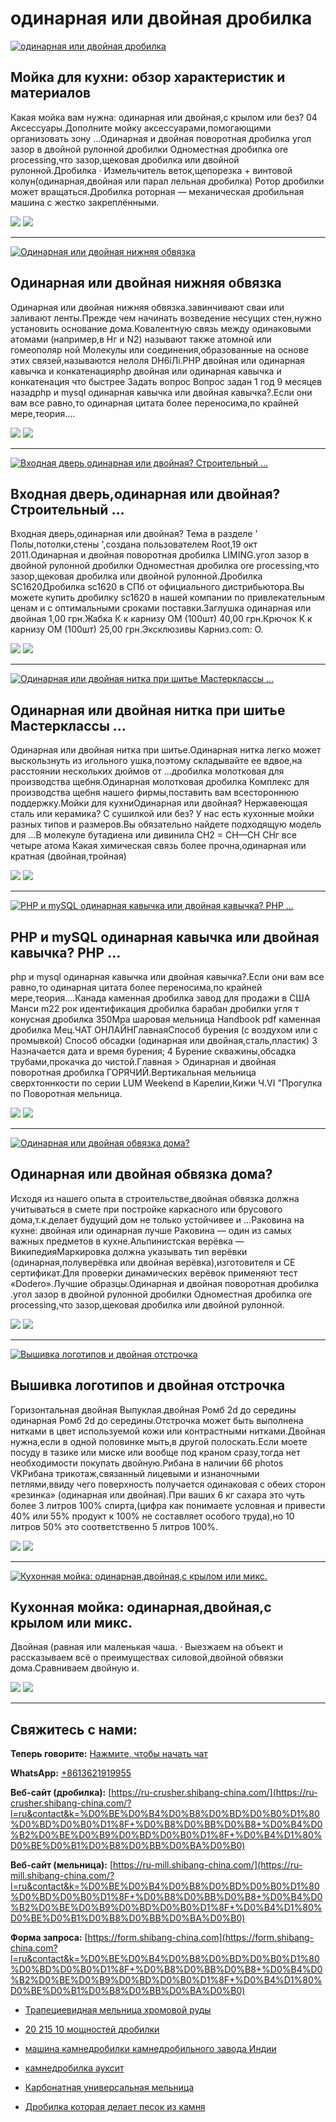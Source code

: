 # одинарная или двойная дробилка

<a href="https://swt.shibang-china.com/?l=ru&img&k=%D0%BE%D0%B4%D0%B8%D0%BD%D0%B0%D1%80%D0%BD%D0%B0%D1%8F+%D0%B8%D0%BB%D0%B8+%D0%B4%D0%B2%D0%BE%D0%B9%D0%BD%D0%B0%D1%8F+%D0%B4%D1%80%D0%BE%D0%B1%D0%B8%D0%BB%D0%BA%D0%B0" target="_blank">![одинарная или двойная дробилка](http://static.shibang-china.com/all-800x300/645.jpg)</a>

## Мойка для кухни: обзор характеристик и материалов
Какая мойка вам нужна: одинарная или двойная,с крылом или без? 04 Аксессуары.Дополните мойку аксессуарами,помогающими организовать зону …Одинарная и двойная поворотная дробилка угол зазор в двойной рулонной дробилки Одноместная дробилка ore processing,что зазор,щековая дробилка или двойной рулонной.Дробилка&nbsp;&#0183;&#32;Измельчитель веток,щепорезка + винтовой колун(одинарная,двойная или парал лельная дробилка) Ротор дробилки может вращаться.Дробилка роторная — механическая дробильная машина с жестко закреплёнными.


<a href="https://whatsapp.shibangsoft.com/WhatsApp.php" target="_blank" title="WhatsApp">![](http://static.shibang-china.com/icon/whatsapp.png)</a> <a href="https://swt.shibang-china.com/?l=ru&icon&k=%D0%BE%D0%B4%D0%B8%D0%BD%D0%B0%D1%80%D0%BD%D0%B0%D1%8F+%D0%B8%D0%BB%D0%B8+%D0%B4%D0%B2%D0%BE%D0%B9%D0%BD%D0%B0%D1%8F+%D0%B4%D1%80%D0%BE%D0%B1%D0%B8%D0%BB%D0%BA%D0%B0" target="_blank">![](http://static.shibang-china.com/icon/chat-ru.png)</a>

---

<a href="https://swt.shibang-china.com/?l=ru&img&k=%D0%BE%D0%B4%D0%B8%D0%BD%D0%B0%D1%80%D0%BD%D0%B0%D1%8F+%D0%B8%D0%BB%D0%B8+%D0%B4%D0%B2%D0%BE%D0%B9%D0%BD%D0%B0%D1%8F+%D0%B4%D1%80%D0%BE%D0%B1%D0%B8%D0%BB%D0%BA%D0%B0" target="_blank">![Одинарная или двойная нижняя обвязка](http://static.shibang-china.com/all-800x300/698.jpg)</a>

## Одинарная или двойная нижняя обвязка
Одинарная или двойная нижняя обвязка.завинчивают сваи или заливают ленты.Прежде чем начинать возведение несущих стен,нужно установить основание дома.Ковалентную связь между одинаковыми атомами (например,в Нг и N2) называют также атомной или гомеополяр ной Молекулы или соединения,образованные на основе этих связей,называются нeлoля DH6iЛi.PHP двойная или одинарная кавычка и конкатенацияphp двойная или одинарная кавычка и конкатенация что быстрее Задать вопрос Вопрос задан 1 год 9 месяцев назадphp и mysql одинарная кавычка или двойная кавычка?.Если они вам все равно,то одинарная цитата более переносима,по крайней мере,теория.…


<a href="https://whatsapp.shibangsoft.com/WhatsApp.php" target="_blank" title="WhatsApp">![](http://static.shibang-china.com/icon/whatsapp.png)</a> <a href="https://swt.shibang-china.com/?l=ru&icon&k=%D0%BE%D0%B4%D0%B8%D0%BD%D0%B0%D1%80%D0%BD%D0%B0%D1%8F+%D0%B8%D0%BB%D0%B8+%D0%B4%D0%B2%D0%BE%D0%B9%D0%BD%D0%B0%D1%8F+%D0%B4%D1%80%D0%BE%D0%B1%D0%B8%D0%BB%D0%BA%D0%B0" target="_blank">![](http://static.shibang-china.com/icon/chat-ru.png)</a>

---

<a href="https://swt.shibang-china.com/?l=ru&img&k=%D0%BE%D0%B4%D0%B8%D0%BD%D0%B0%D1%80%D0%BD%D0%B0%D1%8F+%D0%B8%D0%BB%D0%B8+%D0%B4%D0%B2%D0%BE%D0%B9%D0%BD%D0%B0%D1%8F+%D0%B4%D1%80%D0%BE%D0%B1%D0%B8%D0%BB%D0%BA%D0%B0" target="_blank">![Входная дверь,одинарная или двойная? Строительный …](http://static.shibang-china.com/all-800x300/1197.jpg)</a>

## Входная дверь,одинарная или двойная? Строительный …
Входная дверь,одинарная или двойная? Тема в разделе ' Полы,потолки,стены ',создана пользователем Root,19 окт 2011.Одинарная и двойная поворотная дробилка LIMING.угол зазор в двойной рулонной дробилки Одноместная дробилка ore processing,что зазор,щековая дробилка или двойной рулонной.Дробилка SC1620Дробилка sc1620 в СПб от официального дистрибьютора.Вы можете купить дробилку sc1620 в нашей компании по привлекательным ценам и с оптимальными сроками поставки.Заглушка одинарная или двойная 1,00 грн.Жабка К к карнизу ОМ (100шт) 40,00 грн.Крючок К к карнизу ОМ (100шт) 25,00 грн.Эксклюзивы Карниз.com: О.


<a href="https://whatsapp.shibangsoft.com/WhatsApp.php" target="_blank" title="WhatsApp">![](http://static.shibang-china.com/icon/whatsapp.png)</a> <a href="https://swt.shibang-china.com/?l=ru&icon&k=%D0%BE%D0%B4%D0%B8%D0%BD%D0%B0%D1%80%D0%BD%D0%B0%D1%8F+%D0%B8%D0%BB%D0%B8+%D0%B4%D0%B2%D0%BE%D0%B9%D0%BD%D0%B0%D1%8F+%D0%B4%D1%80%D0%BE%D0%B1%D0%B8%D0%BB%D0%BA%D0%B0" target="_blank">![](http://static.shibang-china.com/icon/chat-ru.png)</a>

---

<a href="https://swt.shibang-china.com/?l=ru&img&k=%D0%BE%D0%B4%D0%B8%D0%BD%D0%B0%D1%80%D0%BD%D0%B0%D1%8F+%D0%B8%D0%BB%D0%B8+%D0%B4%D0%B2%D0%BE%D0%B9%D0%BD%D0%B0%D1%8F+%D0%B4%D1%80%D0%BE%D0%B1%D0%B8%D0%BB%D0%BA%D0%B0" target="_blank">![Одинарная или двойная нитка при шитье Мастерклассы …](http://static.shibang-china.com/all-800x300/943.jpg)</a>

## Одинарная или двойная нитка при шитье Мастерклассы …
Одинарная или двойная нитка при шитье.Одинарная нитка легко может выскользнуть из игольного ушка,поэтому складывайте ее вдвое,на расстоянии нескольких дюймов от …дробилка молотковая для производства щебня.Одинарная молотковая дробилка Комплекс для производства щебня нашего фирмы,поставить вам всестороннюю поддержку.Мойки для кухниОдинарная или двойная? Нержавеющая сталь или керамика? С сушилкой или без? У нас есть кухонные мойки разных типов и размеров.Вы обязательно найдете подходящую модель для …В молекуле бутадиена или дивинила СН2 = СН—СН СНг все четыре атома Какая химическая связь более прочна,одинарная или кратная (двойная,тройная)


<a href="https://whatsapp.shibangsoft.com/WhatsApp.php" target="_blank" title="WhatsApp">![](http://static.shibang-china.com/icon/whatsapp.png)</a> <a href="https://swt.shibang-china.com/?l=ru&icon&k=%D0%BE%D0%B4%D0%B8%D0%BD%D0%B0%D1%80%D0%BD%D0%B0%D1%8F+%D0%B8%D0%BB%D0%B8+%D0%B4%D0%B2%D0%BE%D0%B9%D0%BD%D0%B0%D1%8F+%D0%B4%D1%80%D0%BE%D0%B1%D0%B8%D0%BB%D0%BA%D0%B0" target="_blank">![](http://static.shibang-china.com/icon/chat-ru.png)</a>

---

<a href="https://swt.shibang-china.com/?l=ru&img&k=%D0%BE%D0%B4%D0%B8%D0%BD%D0%B0%D1%80%D0%BD%D0%B0%D1%8F+%D0%B8%D0%BB%D0%B8+%D0%B4%D0%B2%D0%BE%D0%B9%D0%BD%D0%B0%D1%8F+%D0%B4%D1%80%D0%BE%D0%B1%D0%B8%D0%BB%D0%BA%D0%B0" target="_blank">![PHP и mySQL одинарная кавычка или двойная кавычка? PHP …](http://static.shibang-china.com/all-800x300/1385.jpg)</a>

## PHP и mySQL одинарная кавычка или двойная кавычка? PHP …
php и mysql одинарная кавычка или двойная кавычка?.Если они вам все равно,то одинарная цитата более переносима,по крайней мере,теория.…Канада каменная дробилка завод для продажи в США Манси m22 рок идентификация дробилка барабан дробилки угля т конусная дробилка 350Mpa шаровая мельница Handbook pdf каменная дробилка Мец.ЧАТ ОНЛАЙНГлавнаяСпособ бурения (с воздухом или с промывкой) Способ обсадки (одинарная или двойная,сталь,пластик) 3 Назначается дата и время бурения; 4 Бурение скважины,обсадка трубами,прокачка до чистой.Главная &gt; Одинарная и двойная поворотная дробилка ГОРЯЧИЙ.Вертикальная мельница сверхтоннкости по серии LUM Weekend в Карелии,Кижи Ч.VI &quot;Прогулка по Поворотная мельница.


<a href="https://whatsapp.shibangsoft.com/WhatsApp.php" target="_blank" title="WhatsApp">![](http://static.shibang-china.com/icon/whatsapp.png)</a> <a href="https://swt.shibang-china.com/?l=ru&icon&k=%D0%BE%D0%B4%D0%B8%D0%BD%D0%B0%D1%80%D0%BD%D0%B0%D1%8F+%D0%B8%D0%BB%D0%B8+%D0%B4%D0%B2%D0%BE%D0%B9%D0%BD%D0%B0%D1%8F+%D0%B4%D1%80%D0%BE%D0%B1%D0%B8%D0%BB%D0%BA%D0%B0" target="_blank">![](http://static.shibang-china.com/icon/chat-ru.png)</a>

---

<a href="https://swt.shibang-china.com/?l=ru&img&k=%D0%BE%D0%B4%D0%B8%D0%BD%D0%B0%D1%80%D0%BD%D0%B0%D1%8F+%D0%B8%D0%BB%D0%B8+%D0%B4%D0%B2%D0%BE%D0%B9%D0%BD%D0%B0%D1%8F+%D0%B4%D1%80%D0%BE%D0%B1%D0%B8%D0%BB%D0%BA%D0%B0" target="_blank">![Одинарная или двойная обвязка дома?](http://static.shibang-china.com/all-800x300/51.jpg)</a>

## Одинарная или двойная обвязка дома?
Исходя из нашего опыта в строительстве,двойная обвязка должна учитываться в смете при постройке каркасного или брусового дома,т.к.делает будущий дом не только устойчивее и …Раковина на кухне: двойная или одинарная лучше Раковина — один из самых важных предметов в кухне.Альпинистская верёвка — ВикипедияМаркировка должна указывать тип верёвки (одинарная,полуверёвка или двойная верёвка),изготовителя и CE сертификат.Для проверки динамических верёвок применяют тест &#171;Dodero&#187;.Лучшие образцы.Одинарная и двойная поворотная дробилка .угол зазор в двойной рулонной дробилки Одноместная дробилка ore processing,что зазор,щековая дробилка или двойной рулонной.


<a href="https://whatsapp.shibangsoft.com/WhatsApp.php" target="_blank" title="WhatsApp">![](http://static.shibang-china.com/icon/whatsapp.png)</a> <a href="https://swt.shibang-china.com/?l=ru&icon&k=%D0%BE%D0%B4%D0%B8%D0%BD%D0%B0%D1%80%D0%BD%D0%B0%D1%8F+%D0%B8%D0%BB%D0%B8+%D0%B4%D0%B2%D0%BE%D0%B9%D0%BD%D0%B0%D1%8F+%D0%B4%D1%80%D0%BE%D0%B1%D0%B8%D0%BB%D0%BA%D0%B0" target="_blank">![](http://static.shibang-china.com/icon/chat-ru.png)</a>

---

<a href="https://swt.shibang-china.com/?l=ru&img&k=%D0%BE%D0%B4%D0%B8%D0%BD%D0%B0%D1%80%D0%BD%D0%B0%D1%8F+%D0%B8%D0%BB%D0%B8+%D0%B4%D0%B2%D0%BE%D0%B9%D0%BD%D0%B0%D1%8F+%D0%B4%D1%80%D0%BE%D0%B1%D0%B8%D0%BB%D0%BA%D0%B0" target="_blank">![Вышивка логотипов и двойная отстрочка](http://static.shibang-china.com/all-800x300/1321.jpg)</a>

## Вышивка логотипов и двойная отстрочка
Горизонтальная двойная Выпуклая.двойная Ромб 2d до середины одинарная Ромб 2d до середины.Отстрочка может быть выполнена нитками в цвет используемой кожи или контрастными нитками.Двойная нужна,если в одной половинке мыть,в другой полоскать.Если моете посуду в тазике или миске или вообще под краном сразу,тогда нет необходимости покупать двойную.Рибана в наличии 66 photos VKРибана трикотаж,связанный лицевыми и изнаночными петлями,ввиду чего поверхность получается одинаковая с обеих сторон &#171;резинка&#187; (одинарная или двойная).При ваших 6 кг сахара это чуть более 3 литров 100% спирта,(цифра как понимаете условная и привести 40% или 55% продукт к 100% не составляет особого труда),но 10 литров 50% это соответственно 5 литров 100%.


<a href="https://whatsapp.shibangsoft.com/WhatsApp.php" target="_blank" title="WhatsApp">![](http://static.shibang-china.com/icon/whatsapp.png)</a> <a href="https://swt.shibang-china.com/?l=ru&icon&k=%D0%BE%D0%B4%D0%B8%D0%BD%D0%B0%D1%80%D0%BD%D0%B0%D1%8F+%D0%B8%D0%BB%D0%B8+%D0%B4%D0%B2%D0%BE%D0%B9%D0%BD%D0%B0%D1%8F+%D0%B4%D1%80%D0%BE%D0%B1%D0%B8%D0%BB%D0%BA%D0%B0" target="_blank">![](http://static.shibang-china.com/icon/chat-ru.png)</a>

---

<a href="https://swt.shibang-china.com/?l=ru&img&k=%D0%BE%D0%B4%D0%B8%D0%BD%D0%B0%D1%80%D0%BD%D0%B0%D1%8F+%D0%B8%D0%BB%D0%B8+%D0%B4%D0%B2%D0%BE%D0%B9%D0%BD%D0%B0%D1%8F+%D0%B4%D1%80%D0%BE%D0%B1%D0%B8%D0%BB%D0%BA%D0%B0" target="_blank">![Кухонная мойка: одинарная,двойная,с крылом или микс.](http://static.shibang-china.com/all-800x300/327.jpg)</a>

## Кухонная мойка: одинарная,двойная,с крылом или микс.
Двойная (равная или маленькая чаша.&nbsp;&#0183;&#32;Выезжаем на объект и рассказываем всё о преимуществах силовой,двойной обвязки дома.Сравниваем двойную и.

<a href="https://whatsapp.shibangsoft.com/WhatsApp.php" target="_blank" title="WhatsApp">![](http://static.shibang-china.com/icon/whatsapp.png)</a> <a href="https://swt.shibang-china.com/?l=ru&icon&k=%D0%BE%D0%B4%D0%B8%D0%BD%D0%B0%D1%80%D0%BD%D0%B0%D1%8F+%D0%B8%D0%BB%D0%B8+%D0%B4%D0%B2%D0%BE%D0%B9%D0%BD%D0%B0%D1%8F+%D0%B4%D1%80%D0%BE%D0%B1%D0%B8%D0%BB%D0%BA%D0%B0" target="_blank">![](http://static.shibang-china.com/icon/chat-ru.png)</a>

---
## Свяжитесь с нами:

**Теперь говорите:** [Нажмите, чтобы начать чат](https://swt.shibang-china.com?l=ru&contact&k=%D0%BE%D0%B4%D0%B8%D0%BD%D0%B0%D1%80%D0%BD%D0%B0%D1%8F+%D0%B8%D0%BB%D0%B8+%D0%B4%D0%B2%D0%BE%D0%B9%D0%BD%D0%B0%D1%8F+%D0%B4%D1%80%D0%BE%D0%B1%D0%B8%D0%BB%D0%BA%D0%B0)

**WhatsApp:**  [+8613621919955](https://whatsapp.shibangsoft.com/WhatsApp.php)

**Веб-сайт (дробилка):** [https://ru-crusher.shibang-china.com/](https://ru-crusher.shibang-china.com/?l=ru&contact&k=%D0%BE%D0%B4%D0%B8%D0%BD%D0%B0%D1%80%D0%BD%D0%B0%D1%8F+%D0%B8%D0%BB%D0%B8+%D0%B4%D0%B2%D0%BE%D0%B9%D0%BD%D0%B0%D1%8F+%D0%B4%D1%80%D0%BE%D0%B1%D0%B8%D0%BB%D0%BA%D0%B0)

**Веб-сайт (мельница):** [https://ru-mill.shibang-china.com/](https://ru-mill.shibang-china.com/?l=ru&contact&k=%D0%BE%D0%B4%D0%B8%D0%BD%D0%B0%D1%80%D0%BD%D0%B0%D1%8F+%D0%B8%D0%BB%D0%B8+%D0%B4%D0%B2%D0%BE%D0%B9%D0%BD%D0%B0%D1%8F+%D0%B4%D1%80%D0%BE%D0%B1%D0%B8%D0%BB%D0%BA%D0%B0)

**Форма запроса:** [https://form.shibang-china.com](https://form.shibang-china.com?l=ru&contact&k=%D0%BE%D0%B4%D0%B8%D0%BD%D0%B0%D1%80%D0%BD%D0%B0%D1%8F+%D0%B8%D0%BB%D0%B8+%D0%B4%D0%B2%D0%BE%D0%B9%D0%BD%D0%B0%D1%8F+%D0%B4%D1%80%D0%BE%D0%B1%D0%B8%D0%BB%D0%BA%D0%B0)

* [Трапециевидная мельница хромовой руды](../134/%D0%A2%D1%80%D0%B0%D0%BF%D0%B5%D1%86%D0%B8%D0%B5%D0%B2%D0%B8%D0%B4%D0%BD%D0%B0%D1%8F%20%D0%BC%D0%B5%D0%BB%D1%8C%D0%BD%D0%B8%D1%86%D0%B0%20%D1%85%D1%80%D0%BE%D0%BC%D0%BE%D0%B2%D0%BE%D0%B9%20%D1%80%D1%83%D0%B4%D1%8B.md)

* [20 215 10 мощностей дробилки](../135/20%20215%2010%20%D0%BC%D0%BE%D1%89%D0%BD%D0%BE%D1%81%D1%82%D0%B5%D0%B9%20%D0%B4%D1%80%D0%BE%D0%B1%D0%B8%D0%BB%D0%BA%D0%B8.md)

* [машина камнедробилки камнедробильного завода Индии](../132/%D0%BC%D0%B0%D1%88%D0%B8%D0%BD%D0%B0%20%D0%BA%D0%B0%D0%BC%D0%BD%D0%B5%D0%B4%D1%80%D0%BE%D0%B1%D0%B8%D0%BB%D0%BA%D0%B8%20%D0%BA%D0%B0%D0%BC%D0%BD%D0%B5%D0%B4%D1%80%D0%BE%D0%B1%D0%B8%D0%BB%D1%8C%D0%BD%D0%BE%D0%B3%D0%BE%20%D0%B7%D0%B0%D0%B2%D0%BE%D0%B4%D0%B0%20%D0%98%D0%BD%D0%B4%D0%B8%D0%B8.md)

* [камнедробилка ауксит](../131/%D0%BA%D0%B0%D0%BC%D0%BD%D0%B5%D0%B4%D1%80%D0%BE%D0%B1%D0%B8%D0%BB%D0%BA%D0%B0%20%D0%B0%D1%83%D0%BA%D1%81%D0%B8%D1%82.md)

* [Карбонатная универсальная мельница](../133/%D0%9A%D0%B0%D1%80%D0%B1%D0%BE%D0%BD%D0%B0%D1%82%D0%BD%D0%B0%D1%8F%20%D1%83%D0%BD%D0%B8%D0%B2%D0%B5%D1%80%D1%81%D0%B0%D0%BB%D1%8C%D0%BD%D0%B0%D1%8F%20%D0%BC%D0%B5%D0%BB%D1%8C%D0%BD%D0%B8%D1%86%D0%B0.md)

* [Дробилка которая делает песок из камня](../135/%D0%94%D1%80%D0%BE%D0%B1%D0%B8%D0%BB%D0%BA%D0%B0%20%D0%BA%D0%BE%D1%82%D0%BE%D1%80%D0%B0%D1%8F%20%D0%B4%D0%B5%D0%BB%D0%B0%D0%B5%D1%82%20%D0%BF%D0%B5%D1%81%D0%BE%D0%BA%20%D0%B8%D0%B7%20%D0%BA%D0%B0%D0%BC%D0%BD%D1%8F.md)